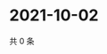 # 2021-10-02

共 0 条

<!-- BEGIN WEIBO -->
<!-- 最后更新时间 Sat Oct 02 2021 19:09:02 GMT+0800 (China Standard Time) -->

<!-- END WEIBO -->
